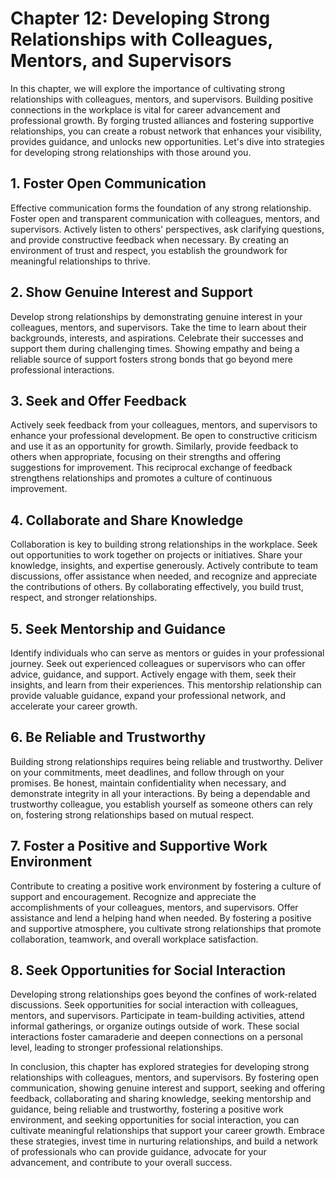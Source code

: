 Chapter 12: Developing Strong Relationships with Colleagues, Mentors, and Supervisors
=====================================================================================

In this chapter, we will explore the importance of cultivating strong relationships with colleagues, mentors, and supervisors. Building positive connections in the workplace is vital for career advancement and professional growth. By forging trusted alliances and fostering supportive relationships, you can create a robust network that enhances your visibility, provides guidance, and unlocks new opportunities. Let's dive into strategies for developing strong relationships with those around you.

**1. Foster Open Communication**
--------------------------------

Effective communication forms the foundation of any strong relationship. Foster open and transparent communication with colleagues, mentors, and supervisors. Actively listen to others' perspectives, ask clarifying questions, and provide constructive feedback when necessary. By creating an environment of trust and respect, you establish the groundwork for meaningful relationships to thrive.

**2. Show Genuine Interest and Support**
----------------------------------------

Develop strong relationships by demonstrating genuine interest in your colleagues, mentors, and supervisors. Take the time to learn about their backgrounds, interests, and aspirations. Celebrate their successes and support them during challenging times. Showing empathy and being a reliable source of support fosters strong bonds that go beyond mere professional interactions.

**3. Seek and Offer Feedback**
------------------------------

Actively seek feedback from your colleagues, mentors, and supervisors to enhance your professional development. Be open to constructive criticism and use it as an opportunity for growth. Similarly, provide feedback to others when appropriate, focusing on their strengths and offering suggestions for improvement. This reciprocal exchange of feedback strengthens relationships and promotes a culture of continuous improvement.

**4. Collaborate and Share Knowledge**
--------------------------------------

Collaboration is key to building strong relationships in the workplace. Seek out opportunities to work together on projects or initiatives. Share your knowledge, insights, and expertise generously. Actively contribute to team discussions, offer assistance when needed, and recognize and appreciate the contributions of others. By collaborating effectively, you build trust, respect, and stronger relationships.

**5. Seek Mentorship and Guidance**
-----------------------------------

Identify individuals who can serve as mentors or guides in your professional journey. Seek out experienced colleagues or supervisors who can offer advice, guidance, and support. Actively engage with them, seek their insights, and learn from their experiences. This mentorship relationship can provide valuable guidance, expand your professional network, and accelerate your career growth.

**6. Be Reliable and Trustworthy**
----------------------------------

Building strong relationships requires being reliable and trustworthy. Deliver on your commitments, meet deadlines, and follow through on your promises. Be honest, maintain confidentiality when necessary, and demonstrate integrity in all your interactions. By being a dependable and trustworthy colleague, you establish yourself as someone others can rely on, fostering strong relationships based on mutual respect.

**7. Foster a Positive and Supportive Work Environment**
--------------------------------------------------------

Contribute to creating a positive work environment by fostering a culture of support and encouragement. Recognize and appreciate the accomplishments of your colleagues, mentors, and supervisors. Offer assistance and lend a helping hand when needed. By fostering a positive and supportive atmosphere, you cultivate strong relationships that promote collaboration, teamwork, and overall workplace satisfaction.

**8. Seek Opportunities for Social Interaction**
------------------------------------------------

Developing strong relationships goes beyond the confines of work-related discussions. Seek opportunities for social interaction with colleagues, mentors, and supervisors. Participate in team-building activities, attend informal gatherings, or organize outings outside of work. These social interactions foster camaraderie and deepen connections on a personal level, leading to stronger professional relationships.

In conclusion, this chapter has explored strategies for developing strong relationships with colleagues, mentors, and supervisors. By fostering open communication, showing genuine interest and support, seeking and offering feedback, collaborating and sharing knowledge, seeking mentorship and guidance, being reliable and trustworthy, fostering a positive work environment, and seeking opportunities for social interaction, you can cultivate meaningful relationships that support your career growth. Embrace these strategies, invest time in nurturing relationships, and build a network of professionals who can provide guidance, advocate for your advancement, and contribute to your overall success.

